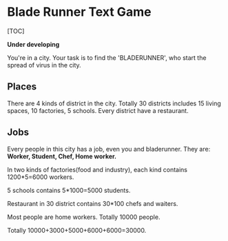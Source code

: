 # Blade Runner Text Game

[TOC]

**Under developing**

You're in a city. Your task is to find the 'BLADERUNNER', who start the spread of virus in the city.



## Places

There are 4 kinds of district in the city. Totally 30 districts includes 15 living spaces, 10 factories, 5 schools. Every district have a restaurant.



## Jobs

Every people in this city has a job, even you and bladerunner. They are: **Worker, Student, Chef, Home worker.**

In two kinds of factories(food and industry), each kind contains 1200*5=6000 workers.

5 schools contains 5*1000=5000 students.

Restaurant in 30 district contains 30*100 chefs and waiters.

Most people are home workers. Totally 10000 people.

Totally 10000+3000+5000+6000+6000=30000.

